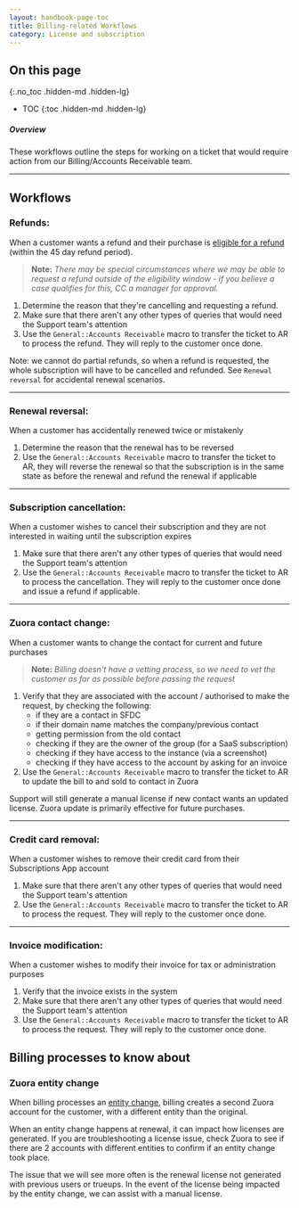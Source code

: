 ```yaml
---
layout: handbook-page-toc
title: Billing-related Workflows
category: License and subscription
---
```


## On this page
{:.no_toc .hidden-md .hidden-lg}

- TOC
{:toc .hidden-md .hidden-lg}

##### Overview

These workflows outline the steps for working on a ticket that would require action from our Billing/Accounts Receivable team.

---

## Workflows

### Refunds:

When a customer wants a refund and their purchase is [eligible for a refund](/terms/) (within the 45 day refund period).
>**Note:** *There may be special circumstances where we may be able to request a refund 
outside of the eligibility window - if you believe a case qualifies for this, CC a manager for approval.*
1. Determine the reason that they're cancelling and requesting a refund. 
1. Make sure that there aren't any other types of queries that would need the Support team's attention
1. Use the `General::Accounts Receivable` macro to transfer the ticket to AR to process the refund. They will reply to the customer once done.

Note: we cannot do partial refunds, so when a refund is requested, the whole subscription will have to be cancelled and refunded. See `Renewal reversal` for accidental renewal scenarios.

----

### Renewal reversal:

When a customer has accidentally renewed twice or mistakenly
1. Determine the reason that the renewal has to be reversed 
1. Use the `General::Accounts Receivable` macro to transfer the ticket to AR, they will reverse the renewal so that the subscription is in the same state as before the renewal and refund the renewal if applicable

----

### Subscription cancellation:

When a customer wishes to cancel their subscription and they are not interested in waiting until the subscription expires
1. Make sure that there aren't any other types of queries that would need the Support team's attention
1. Use the `General::Accounts Receivable` macro to transfer the ticket to AR to process the cancellation. They will reply to the customer once done and issue a refund if applicable.

----

### Zuora contact change:

When a customer wants to change the contact for current and future purchases
>**Note:** *Billing doesn't have a vetting process, so we need to vet the customer as far as possible before passing the request*
1. Verify that they are associated with the account / authorised to make the request, by checking the following:
   - if they are a contact in SFDC
   - if their domain name matches the company/previous contact
   - getting permission from the old contact
   - checking if they are the owner of the group (for a SaaS subscription)
   - checking if they have access to the instance (via a screenshot)
   - checking if they have access to the account by asking for an invoice
1. Use the `General::Accounts Receivable` macro to transfer the ticket to AR to update the bill to and sold to contact in Zuora

Support will still generate a manual license if new contact wants an updated license. Zuora update is primarily effective for future purchases.

----

### Credit card removal:

When a customer wishes to remove their credit card from their Subscriptions App account
1. Make sure that there aren't any other types of queries that would need the Support team's attention
1. Use the `General::Accounts Receivable` macro to transfer the ticket to AR to process the request. They will reply to the customer once done.

----

### Invoice modification:

When a customer wishes to modify their invoice for tax or administration purposes
1. Verify that the invoice exists in the system
1. Make sure that there aren't any other types of queries that would need the Support team's attention
1. Use the `General::Accounts Receivable` macro to transfer the ticket to AR to process the request. They will reply to the customer once done.

## Billing processes to know about

### Zuora entity change

When billing processes an [entity change](https://gitlab.com/gitlab-com/Finance-Division/finance/-/wikis/Process-for-change-of-entity), billing creates a second Zuora account for the customer, with a different entity than the original. 

When an entity change happens at renewal, it can impact how licenses are generated. If you are troubleshooting a license issue, check Zuora to see if there are 2 accounts with different entities to confirm if an entity change took place. 

The issue that we will see more often is the renewal license not generated with previous users or trueups. In the event of the license being impacted by the entity change, we can assist with a manual license.
